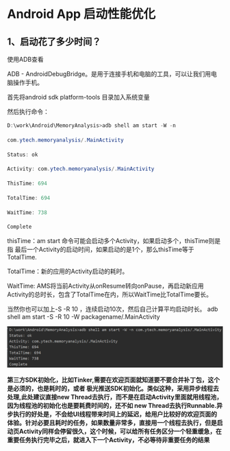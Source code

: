 
# Android App 启动性能优化

## 1、启动花了多少时间？

使用ADB查看

ADB - AndroidDebugBridge。是用于连接手机和电脑的工具，可以让我们用电脑操作手机。

首先将android sdk platform-tools 目录加入系统变量

然后执行命令：

```java
D:\work\Android\MemoryAnalysis>adb shell am start -W -n 

com.ytech.memoryanalysis/.MainActivity

Status: ok

Activity: com.ytech.memoryanalysis/.MainActivity

ThisTime: 694

TotalTime: 694

WaitTime: 738

Complete
```
thisTime：am start 命令可能会启动多个Activity，如果启动多个，thisTime则是指 最后一个Activity的启动时间，如果启动的是1个，那么thisTime等于TotalTime.

TotalTime：新的应用的Activity启动的耗时。

WaitTime: AMS将当前Activity从onResume转向onPause，再启动新应用Activity的总时长，包含了TotalTime在内，所以WaitTime比TotalTime要长。

当然你也可以加上-S -R 10 ，连续启动10次，然后自己计算平均启动时长。
adb shell am start -S -R 10 -W packagename/.MainActivity

![启动命令](https://github.com/geekist/developer_guide/blob/main/android/system/starttime.png)

**第三方SDK初始化，比如Tinker,需要在欢迎页面就知道要不要合并补丁包，这个是必须的，也是耗时的，或者 极光推送SDK初始化。类似这种，采用异步线程去处理,此处建议直接new Thread去执行，而不是在启动Activity里面就用线程池，因为线程池的初始化也是要耗费时间的，还不如 new Thread去执行Runnable.异步执行的好处是，不会给UI线程带来时间上的延迟，给用户比较好的欢迎页面的体验。针对必要且耗时的任务，如果数量非常多，直接用一个线程去执行，但是启动页Activity同样会停留很久，这个时候，可以给所有任务区分一个轻重缓急，在重要任务执行完毕之后，就进入下一个Activity，不必等待非重要任务的结果**



